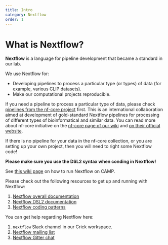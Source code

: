 ```yaml
---
title: Intro
category: Nextflow
order: 1
---
```


# What is Nextflow?

**Nextflow** is a language for pipeline development that became a standard in our lab.

We use Nextflow for:

 - Developing pipelines to process a particular type (or types) of data (for example, various CLIP datasets).
 - Make our computational projects reproducible.

If you need a pipeline to process a particular type of data, please check [pipelines from the nf-core project](https://nf-co.re/pipelines) first. 
This is an international collaboration aimed at development of gold-standard Nextflow pipelines for processing of different types of bioinformatical 
and similar data. You can read more about nf-core initiative on the [nf-core page of our wiki](https://github.com/luslab/luslab.github.io/blob/master/_docs/nextflow/nf-core.md) and [on their official website](https://nf-co.re/).

If there is no pipeline for your data in the nf-core collection, or you are setting up your own project, then you will need to right some Nextflow code! 

**Please make sure you use the DSL2 syntax when conding in Nextflow!**

See [this wiki page](...) on how to run Nextflow on CAMP.

Please check out the following resources to get up and running with Nextflow: 

 1. [Nextflow overall documentation](https://www.nextflow.io/docs/latest/index.html)
 2. [Nextflow DSL2 documentation](https://www.nextflow.io/docs/latest/dsl2.html)
 3. [Nextflow coding patterns](https://nextflow-io.github.io/patterns/index.html)
 
You can get help regarding Nextflow here:

 1. `nextflow` Slack channel in our Crick workspace.
 2. [Nextflow mailing list](https://groups.google.com/forum/#!forum/nextflow)
 3. [Nextflow Gitter chat](https://gitter.im/nextflow-io/nextflow)
 
